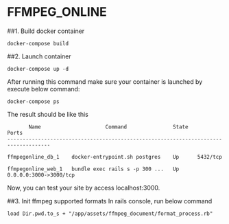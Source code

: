 # FFMPEG_ONLINE

##1.  Build docker container
```
docker-compose build
```

##2. Launch container
```
docker-compose up -d
```
After running this command make sure your container is launched by execute below command:
```
docker-compose ps
```
The result should be like this
```
       Name                     Command               State           Ports          
------------------------------------------------------------------------------------

ffmpegonline_db_1    docker-entrypoint.sh postgres    Up      5432/tcp               

ffmpegonline_web_1   bundle exec rails s -p 300 ...   Up      0.0.0.0:3000->3000/tcp 

```
Now, you can test your site by access localhost:3000.


##3. Init ffmpeg supported formats
In rails console, run below command
```
load Dir.pwd.to_s + "/app/assets/ffmpeg_document/format_process.rb"
```